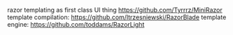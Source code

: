 razor templating as first class UI thing
https://github.com/Tyrrrz/MiniRazor
template compilation:
https://github.com/ltrzesniewski/RazorBlade
template engine:
https://github.com/toddams/RazorLight